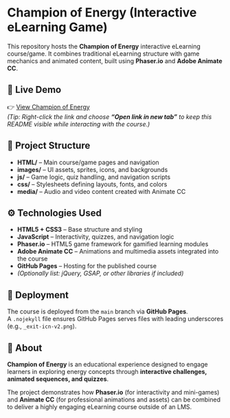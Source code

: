 # Champion of Energy (Interactive eLearning Game)

This repository hosts the **Champion of Energy** interactive eLearning course/game. It combines traditional eLearning structure with game mechanics and animated content, built using **Phaser.io** and **Adobe Animate CC**.

## 🔗 Live Demo
👉 [View Champion of Energy](https://dgutensohn03.github.io/Champion_Of_Energy/)  
*(Tip: Right-click the link and choose **“Open link in new tab”** to keep this README visible while interacting with the course.)*

## 📂 Project Structure
- **HTML/** – Main course/game pages and navigation  
- **images/** – UI assets, sprites, icons, and backgrounds  
- **js/** – Game logic, quiz handling, and navigation scripts  
- **css/** – Stylesheets defining layouts, fonts, and colors  
- **media/** – Audio and video content created with Animate CC  

## ⚙️ Technologies Used
- **HTML5 + CSS3** – Base structure and styling  
- **JavaScript** – Interactivity, quizzes, and navigation logic  
- **Phaser.io** – HTML5 game framework for gamified learning modules  
- **Adobe Animate CC** – Animations and multimedia assets integrated into the course  
- **GitHub Pages** – Hosting for the published course  
- *(Optionally list: jQuery, GSAP, or other libraries if included)*  

## 🚀 Deployment
The course is deployed from the `main` branch via **GitHub Pages**.  
A `.nojekyll` file ensures GitHub Pages serves files with leading underscores (e.g., `_exit-icn-v2.png`).  

## 📖 About
**Champion of Energy** is an educational experience designed to engage learners in exploring energy concepts through **interactive challenges, animated sequences, and quizzes**.  

The project demonstrates how **Phaser.io** (for interactivity and mini-games) and **Animate CC** (for professional animations and assets) can be combined to deliver a highly engaging eLearning course outside of an LMS.  
